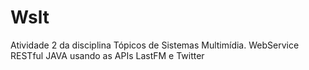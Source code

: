 # Wslt
Atividade 2 da disciplina Tópicos de Sistemas Multimídia. WebService RESTful JAVA usando as APIs LastFM e Twitter
